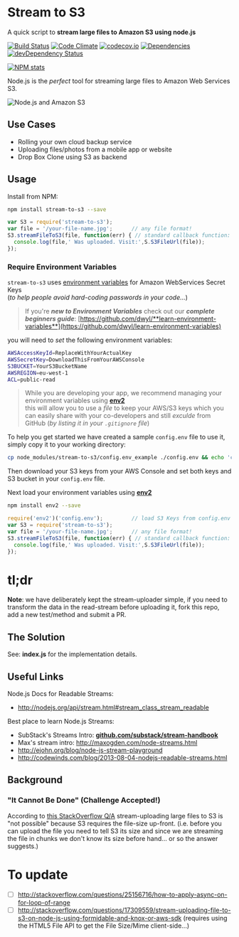 Stream to S3
========================

A quick script to **stream large files to Amazon S3 using node.js**

[![Build Status](https://travis-ci.org/dwyl/stream-to-s3.png?branch=master)](https://travis-ci.org/dwyl/stream-to-s3)
[![Code Climate](https://codeclimate.com/github/dwyl/stream-to-s3.png)](https://codeclimate.com/github/dwyl/stream-to-s3)
[![codecov.io](http://codecov.io/github/dwyl/stream-to-s3/coverage.svg?branch=master)](http://codecov.io/github/dwyl/stream-to-s3?branch=master)
[![Dependencies](https://david-dm.org/dwyl/stream-to-s3.png?theme=shields.io)](https://david-dm.org/dwyl/stream-to-s3)
[![devDependency Status](https://david-dm.org/dwyl/stream-to-s3/dev-status.svg)](https://david-dm.org/dwyl/stream-to-s3#info=devDependencies)

[![NPM stats](https://nodei.co/npm/stream-to-s3.png?downloads=true)](https://www.npmjs.org/package/stream-to-s3)

Node.js is the *perfect* tool for streaming large files to Amazon Web Services S3.


![Node.js and Amazon S3](http://i.imgur.com/w1S84gJ.png)

## Use Cases

- Rolling your own cloud backup service
- Uploading files/photos from a mobile app or website
- Drop Box Clone using S3 as backend


## Usage

Install from NPM:

```sh
npm install stream-to-s3 --save
```

```js
var S3 = require('stream-to-s3');
var file = '/your-file-name.jpg';      // any file format!
S3.streamFileToS3(file, function(err) { // standard callback function:
  console.log(file,' Was uploaded. Visit:',S.S3FileUrl(file));
});
```

### Require Environment Variables

`stream-to-s3` uses [environment variables](https://github.com/dwyl/**learn-environment-variables)
for Amazon WebServices Secret Keys  
(*to help people avoid hard-coding passwords in your code...*)

> If you're ***new to Environment Variables***
check out our ***complete beginners guide***:
[https://github.com/dwyl/**learn-environment-variables**](https://github.com/dwyl/learn-environment-variables)

you will need to *set* the following environment variables:

```sh
AWSAccessKeyId=ReplaceWithYourActualKey
AWSSecretKey=DownloadThisFromYourAWSConsole
S3BUCKET=YourS3BucketName
AWSREGION=eu-west-1
ACL=public-read
```

> While you are developing your app, we recommend managing your environment
variables using [**env2**](https://github.com/dwyl/env2)  
this will allow you to use a *file* to keep your AWS/S3 keys which
you can easily share with your co-developers and still *exculde* from GitHub
(*by listing it in your `.gitignore` file*)

To help you get started we have created a sample `config.env` file
to use it, simply copy it to your working directory:

```sh
cp node_modules/stream-to-s3/config.env_example ./config.env && echo 'config.env' >> .gitignore
```

Then download your S3 keys from your AWS Console and set both keys and S3 bucket in your `config.env` file.

Next load your environment variables using [**env2**](https://github.com/dwyl/env2)

```sh
npm install env2 --save
```

```js
require('env2')('config.env');         // load S3 Keys from config.env
var S3 = require('stream-to-s3');
var file = '/your-file-name.jpg';      // any file format!
S3.streamFileToS3(file, function(err) { // standard callback function:
  console.log(file,' Was uploaded. Visit:',S.S3FileUrl(file));
});
```


# tl;dr

**Note**: we have deliberately kept the stream-uploader simple,
if you need to transform the data in the read-stream before
uploading it, fork this repo, add a new test/method and submit a PR.

## The Solution

See: **index.js** for the implementation details.


## Useful Links

Node.js Docs for Readable Streams:
- http://nodejs.org/api/stream.html#stream_class_stream_readable

Best place to learn Node.js Streams:
- SubStack's Streams Intro: [**github.com/substack/stream-handbook**](http://github.com/substack/stream-handbook)
- Max's stream intro: http://maxogden.com/node-streams.html
- http://ejohn.org/blog/node-js-stream-playground
- http://codewinds.com/blog/2013-08-04-nodejs-readable-streams.html


## Background

### "It Cannot Be Done" (Challenge Accepted!)

According to
[this StackOverflow Q/A](http://stackoverflow.com/a/17326079/1148249)
stream-uploading large files to S3
is "not possible" because S3 requires the file-size up-front.
(i.e. before you can upload the file you need to tell S3 its size
  and since we are streaming the file in chunks we don't know
  its size before hand... or so the answer suggests.)


# To update
- [ ] http://stackoverflow.com/questions/25156716/how-to-apply-async-on-for-loop-of-range
- [ ] http://stackoverflow.com/questions/17309559/stream-uploading-file-to-s3-on-node-js-using-formidable-and-knox-or-aws-sdk
(requires using the HTML5 File API to get the File Size/Mime client-side...)
